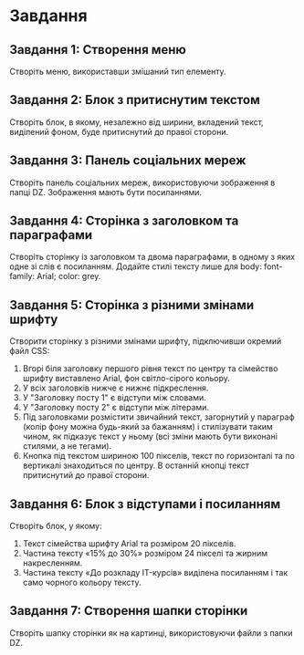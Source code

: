# Завдання

## Завдання 1: Створення меню

Створіть меню, використавши змішаний тип елементу.

## Завдання 2: Блок з притиснутим текстом

Створіть блок, в якому, незалежно від ширини, вкладений текст, виділений фоном, буде притиснутий до правої сторони.

## Завдання 3: Панель соціальних мереж

Створіть панель соціальних мереж, використовуючи зображення в папці DZ. Зображення мають бути посиланнями.

## Завдання 4: Сторінка з заголовком та параграфами

Створіть сторінку із заголовком та двома параграфами, в одному з яких одне зі слів є посиланням. Додайте стилі тексту лише для body: font-family: Arial; color: grey.

## Завдання 5: Сторінка з різними змінами шрифту

Створити сторінку з різними змінами шрифту, підключивши окремий файл CSS:

1. Вгорі біля заголовку першого рівня текст по центру та сімейство шрифту виставлено Arial, фон світло-сірого кольору.
2. У всіх заголовків нижче є нижнє підкреслення.
3. У "Заголовку посту 1" є відступи між словами.
4. У "Заголовку посту 2" є відступи між літерами.
5. Під заголовками розмістити звичайний текст, загорнутий у параграф (колір фону можна будь-який за бажанням) і стилізувати таким чином, як підказує текст у ньому (всі зміни мають бути виконані стилями, а не тегами).
6. Кнопка під текстом шириною 100 пікселів, текст по горизонталі та по вертикалі знаходиться по центру. В останній кнопці текст притиснутий до правої сторони.

## Завдання 6: Блок з відступами і посиланням

Створіть блок, у якому:

1. Текст сімейства шрифту Arial та розміром 20 пікселів.
2. Частина тексту «15% до 30%» розміром 24 пікселі та жирним накресленням.
3. Частина тексту «До розкладу IT-курсів» виділена посиланням і так само чорного кольору тексту.

## Завдання 7: Створення шапки сторінки

Створіть шапку сторінки як на картинці, використовуючи файли з папки DZ.
